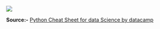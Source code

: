![](pythoncheat.jpg)

<strong>Source:-</strong>  [Python Cheat Sheet for data Science by datacamp](http://betterprogramming.pub)